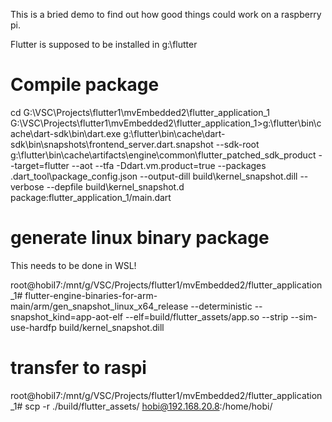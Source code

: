 This is a bried demo to find out how good things could work on a raspberry pi. 

Flutter is supposed to be installed in g:\flutter

# Compile package
cd G:\VSC\Projects\flutter1\mvEmbedded2\flutter_application_1
G:\VSC\Projects\flutter1\mvEmbedded2\flutter_application_1>g:\flutter\bin\cache\dart-sdk\bin\dart.exe g:\flutter\bin\cache\dart-sdk\bin\snapshots\frontend_server.dart.snapshot --sdk-root g:\flutter\bin\cache\artifacts\engine\common\flutter_patched_sdk_product --target=flutter --aot --tfa -Ddart.vm.product=true --packages .dart_tool\package_config.json --output-dill build\kernel_snapshot.dill --verbose --depfile build\kernel_snapshot.d package:flutter_application_1/main.dart

# generate linux binary package

This needs to be done in WSL!

root@hobiI7:/mnt/g/VSC/Projects/flutter1/mvEmbedded2/flutter_application_1# flutter-engine-binaries-for-arm-main/arm/gen_snapshot_linux_x64_release --deterministic --snapshot_kind=app-aot-elf --elf=build/flutter_assets/app.so --strip --sim-use-hardfp build/kernel_snapshot.dill

# transfer to raspi 

root@hobiI7:/mnt/g/VSC/Projects/flutter1/mvEmbedded2/flutter_application_1# scp -r ./build/flutter_assets/ hobi@192.168.20.8:/home/hobi/